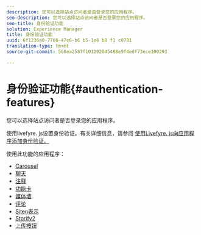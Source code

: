 ```yaml
---
description: 您可以选择站点访问者是否登录您的应用程序。
seo-description: 您可以选择站点访问者是否登录您的应用程序。
seo-title: 身份验证功能
solution: Experience Manager
title: 身份验证功能
uuid: 6f1236a0-7766-47c6-b6 b5-1e6 b8 f1 c0781
translation-type: tm+mt
source-git-commit: 566ea2587f101202045488e9f4edf73ece100293

---
```



# 身份验证功能{#authentication-features}

您可以选择站点访问者是否登录您的应用程序。

使用livefyre. js设置身份验证。有关详细信息，请参阅 [使用Livefyre. js向应用程序添加身份验证。](/help/implementation/c-getting-started/c-implementation-process/c-using-livefyre.js-to-create-customize-and-use-apps-on-your-site.md)

使用此功能的应用程序：

* [Carousel](../c-about-apps/c-carousel-app/c-carousel-app.md#c_carousel_app)
* [聊天](../c-about-apps/c-chat-app/c-chat-app.md#c_chat_app)
* [注释](/help/using/c-about-apps/c-comments/c-comments.md)
* [功能卡](../c-about-apps/c-feature-card-app/c-feature-card-app.md#c_feature_card_app)
* [媒体墙](../c-about-apps/c-media-wall-app/c-media-wall-app.md#c_media_wall_app)
* [评论](../c-about-apps/c-reviews-app/c-reviews-app.md#c_reviews_app)
* [Siten表示](../c-about-apps/c-sidenotes-app/c-sidenotes-app.md#c_sidenotes_app)
* [Storify2](../c-about-apps/c-storify2/c-storify2.md#c_storify2)
* [上传按钮](../c-about-apps/c-upload-button-app/c-upload-button-app.md#c_upload_button_app)

